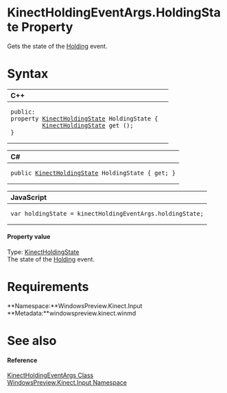 KinectHoldingEventArgs.HoldingState Property  
============================================  

Gets the state of the [Holding](../../KinectGestureRecognizer/Events/Holding_Event.md) event. <span id="syntaxSection"></span>

Syntax  
======  

<table>
<colgroup>
<col width="100%" />
</colgroup>
<thead>
<tr class="header">
<th align="left">C++</th>
</tr>
</thead>
<tbody>
<tr class="odd">
<td align="left"><pre><code>public:  
property <a href="../../KinectHoldingState.md">KinectHoldingState</a> HoldingState {  
         <a href="../../KinectHoldingState.md">KinectHoldingState</a> get ();  
}</code></pre></td>
</tr>
</tbody>
</table>

<table>
<colgroup>
<col width="100%" />
</colgroup>
<thead>
<tr class="header">
<th align="left">C#</th>
</tr>
</thead>
<tbody>
<tr class="odd">
<td align="left"><pre><code>public <a href="../../KinectHoldingState.md">KinectHoldingState</a> HoldingState { get; }</code></pre></td>
</tr>
</tbody>
</table>

<table>
<colgroup>
<col width="100%" />
</colgroup>
<thead>
<tr class="header">
<th align="left">JavaScript</th>
</tr>
</thead>
<tbody>
<tr class="odd">
<td align="left"><pre><code>var holdingState = kinectHoldingEventArgs.holdingState;</code></pre></td>
</tr>
</tbody>
</table>

<span id="ID4EV"></span>
#### Property value  

Type: [KinectHoldingState](../../KinectHoldingState.md)  
 The state of the [Holding](../../KinectGestureRecognizer/Events/Holding_Event.md) event.  

<span id="requirements"></span>

Requirements  
============  

**Namespace:**WindowsPreview.Kinect.Input  
**Metadata:**windowspreview.kinect.winmd  

<span id="ID4EEB"></span>

See also  
========  

<span id="ID4EGB"></span>
#### Reference  

[KinectHoldingEventArgs Class](../../KinectHoldingEventArgs.md)  
 [WindowsPreview.Kinect.Input Namespace](../../../Kinect.Input.md)  



<!--Please do not edit the data in the comment block below.-->
<!--
TOCTitle : HoldingState Property
RLTitle : KinectHoldingEventArgs.HoldingState Property
KeywordK : HoldingState property
KeywordK : KinectHoldingEventArgs.HoldingState property
KeywordF : WindowsPreview.Kinect.Input.KinectHoldingEventArgs.HoldingState
KeywordF : KinectHoldingEventArgs.HoldingState
KeywordF : HoldingState
KeywordF : WindowsPreview.Kinect.Input.KinectHoldingEventArgs.HoldingState
KeywordA : P:WindowsPreview.Kinect.Input.KinectHoldingEventArgs.HoldingState
AssetID : P:WindowsPreview.Kinect.Input.KinectHoldingEventArgs.HoldingState
Locale : en-us
CommunityContent : 1
APIType : Managed
APILocation : windowspreview.kinect.winmd
APIName : WindowsPreview.Kinect.Input.KinectHoldingEventArgs.HoldingState
TargetOS : Windows
TopicType : kbSyntax
DevLang : VB
DevLang : CSharp
DevLang : JavaScript
DevLang : C++
DocSet : K4Wv2
ProjType : K4Wv2Proj
Technology : Kinect for Windows
Product : Kinect for Windows SDK v2
productversion : 20
-->
